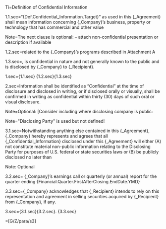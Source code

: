 Ti=Definition of Confidential Information

1.1.sec=“{Def.Confidential_Information.Target}” as used in this {_Agreement} shall mean information concerning {_Company}’s business, property or technology that has commercial and other value

Note=The next clause is optional:  – attach non-confidential presentation or description if available

1.2.sec=related to the {_Company}’s programs described in Attachment A

1.3.sec=, is confidential in nature and not generally known to the public and is disclosed by {_Company} to {_Recipient}.

1.sec={1.1.sec} {1.2.sec}{1.3.sec}

2.sec=Information shall be identified as “Confidential” at the time of disclosure and disclosed in writing, or if disclosed orally or visually, shall be confirmed in writing as confidential within thirty (30) days of such oral or visual disclosure.

Note=Optional: [Consider including where disclosing company is public:

Note="Disclosing Party" is used but not defined!

3.1.sec=Notwithstanding anything else contained in this {_Agreement},  {_Company} hereby represents and agrees that all {_Confidential_Information} disclosed under this {_Agreement} will either (A) not constitute material non-public information relating to the Disclosing Party for purposes of U.S. federal or state securities laws or (B) be publicly disclosed no later than

Note: Optional

3.2.sec=&nbsp;{_Company}’s earnings call or quarterly (or annual) report for the quarter ending {Financial.Quarter.FirstAfterClosing.EndDate.YMD}

3.3.sec={_Company} acknowledges that {_Recipient} intends to rely on this representation and agreement in selling securities acquired by {_Recipient} from {_Company}, if any.

3.sec={3.1.sec}{3.2.sec}. {3.3.sec}

=[G/Z/para/s3]
